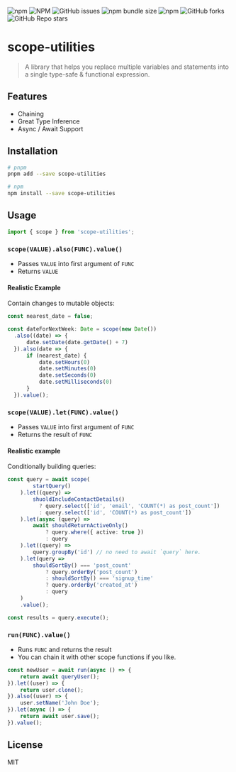 ![npm](https://img.shields.io/npm/v/scope-utilities)
![NPM](https://img.shields.io/npm/l/scope-utilities)
![GitHub issues](https://img.shields.io/github/issues/omranjamal/scope-utilities)
![npm bundle size](https://img.shields.io/bundlephobia/min/scope-utilities)
![npm](https://img.shields.io/npm/dw/scope-utilities)
![GitHub forks](https://img.shields.io/github/forks/omranjamal/scope-utilities)
![GitHub Repo stars](https://img.shields.io/github/stars/omranjamal/scope-utilities)


# scope-utilities

> A library that helps you replace multiple variables and statements
> into a single type-safe & functional expression.

## Features

- Chaining
- Great Type Inference
- Async / Await Support

## Installation

```bash
# pnpm
pnpm add --save scope-utilities

# npm
npm install --save scope-utilities
```

## Usage

```typescript
import { scope } from 'scope-utilities';
```

### `scope(VALUE).also(FUNC).value()`

- Passes `VALUE` into first argument of `FUNC`
- Returns `VALUE`


#### Realistic Example

Contain changes to mutable objects:

```ts
const nearest_date = false;

const dateForNextWeek: Date = scope(new Date())
  .also((date) => {
      date.setDate(date.getDate() + 7)
  }).also(date => {
      if (nearest_date) {
          date.setHours(0)
          date.setMinutes(0)
          date.setSeconds(0)
          date.setMilliseconds(0)
      }
  }).value();
```

### `scope(VALUE).let(FUNC).value()`

- Passes `VALUE` into first argument of `FUNC`
- Returns the result of `FUNC`

#### Realistic example

Conditionally building queries:

```ts
const query = await scope(
        startQuery()
    ).let((query) =>
        shuoldIncludeContactDetails()
          ? query.select(['id', 'email', 'COUNT(*) as post_count'])
          : query.select(['id', 'COUNT(*) as post_count'])
    ).let(async (query) => 
        await shouldReturnActiveOnly()
            ? query.where({ active: true })
            : query
    ).let((query) =>
        query.groupBy('id') // no need to await `query` here.
    ).let(query =>
        shouldSortBy() === 'post_count'
            ? query.orderBy('post_count')
            : shouldSortBy() === 'signup_time'
            ? query.orderBy('created_at')
            : query
    )
    .value();

const results = query.execute();
```

### `run(FUNC).value()`

- Runs `FUNC` and returns the result
- You can chain it with other scope functions if you like.

```ts
const newUser = await run(async () => {
    return await queryUser();
}).let((user) => {
    return user.clone();
}).also((user) => {
    user.setName('John Doe');
}).let(async () => {
    return await user.save();
}).value();
```

## License
MIT